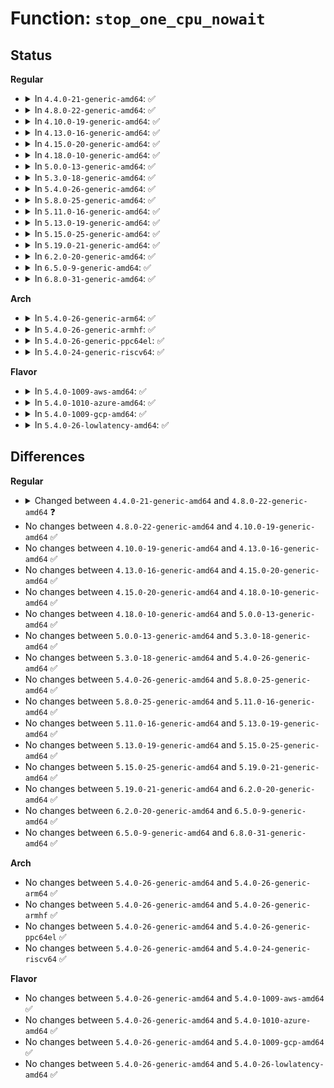 # Function: <code>stop_one_cpu_nowait</code>

## Status
<b>Regular</b>
<ul>
<li>
<details>
<summary>In <code>4.4.0-21-generic-amd64</code>: ✅</summary>

```c
void stop_one_cpu_nowait(unsigned int cpu, cpu_stop_fn_t fn, void * arg, struct cpu_stop_work * work_buf)
```

```json
{
  "name": "stop_one_cpu_nowait",
  "collision_type": "Unique Global",
  "inline_type": "No",
  "funcs": [
    {
      "addr": 18446744071580026432,
      "name": "stop_one_cpu_nowait",
      "external": true,
      "loc": "kernel/stop_machine.c:306",
      "file": "kernel/stop_machine.c",
      "inline": "seen, unknown",
      "caller_inline": [],
      "caller_func": [
        "kernel/sched/fair.c:load_balance"
      ]
    }
  ],
  "symbols": [
    {
      "addr": 18446744071580026432,
      "name": "stop_one_cpu_nowait",
      "section": ".text",
      "bind": "STB_GLOBAL",
      "size": 50
    }
  ]
}
```
</details>
</li>
<li>
<details>
<summary>In <code>4.8.0-22-generic-amd64</code>: ✅</summary>

```c
bool stop_one_cpu_nowait(unsigned int cpu, cpu_stop_fn_t fn, void * arg, struct cpu_stop_work * work_buf)
```

```json
{
  "name": "stop_one_cpu_nowait",
  "collision_type": "Unique Global",
  "inline_type": "No",
  "funcs": [
    {
      "addr": 18446744071580059024,
      "name": "stop_one_cpu_nowait",
      "external": true,
      "loc": "kernel/stop_machine.c:312",
      "file": "kernel/stop_machine.c",
      "inline": "seen, unknown",
      "caller_inline": [],
      "caller_func": [
        "kernel/sched/fair.c:load_balance"
      ]
    }
  ],
  "symbols": [
    {
      "addr": 18446744071580059024,
      "name": "stop_one_cpu_nowait",
      "section": ".text",
      "bind": "STB_GLOBAL",
      "size": 50
    }
  ]
}
```
</details>
</li>
<li>
<details>
<summary>In <code>4.10.0-19-generic-amd64</code>: ✅</summary>

```c
bool stop_one_cpu_nowait(unsigned int cpu, cpu_stop_fn_t fn, void * arg, struct cpu_stop_work * work_buf)
```

```json
{
  "name": "stop_one_cpu_nowait",
  "collision_type": "Unique Global",
  "inline_type": "No",
  "funcs": [
    {
      "addr": 18446744071580099136,
      "name": "stop_one_cpu_nowait",
      "external": true,
      "loc": "kernel/stop_machine.c:328",
      "file": "kernel/stop_machine.c",
      "inline": "seen, unknown",
      "caller_inline": [],
      "caller_func": [
        "kernel/sched/fair.c:load_balance"
      ]
    }
  ],
  "symbols": [
    {
      "addr": 18446744071580099136,
      "name": "stop_one_cpu_nowait",
      "section": ".text",
      "bind": "STB_GLOBAL",
      "size": 50
    }
  ]
}
```
</details>
</li>
<li>
<details>
<summary>In <code>4.13.0-16-generic-amd64</code>: ✅</summary>

```c
bool stop_one_cpu_nowait(unsigned int cpu, cpu_stop_fn_t fn, void * arg, struct cpu_stop_work * work_buf)
```

```json
{
  "name": "stop_one_cpu_nowait",
  "collision_type": "Unique Global",
  "inline_type": "No",
  "funcs": [
    {
      "addr": 18446744071580104704,
      "name": "stop_one_cpu_nowait",
      "external": true,
      "loc": "kernel/stop_machine.c:328",
      "file": "kernel/stop_machine.c",
      "inline": "seen, unknown",
      "caller_inline": [],
      "caller_func": [
        "kernel/sched/fair.c:load_balance"
      ]
    }
  ],
  "symbols": [
    {
      "addr": 18446744071580104704,
      "name": "stop_one_cpu_nowait",
      "section": ".text",
      "bind": "STB_GLOBAL",
      "size": 50
    }
  ]
}
```
</details>
</li>
<li>
<details>
<summary>In <code>4.15.0-20-generic-amd64</code>: ✅</summary>

```c
bool stop_one_cpu_nowait(unsigned int cpu, cpu_stop_fn_t fn, void * arg, struct cpu_stop_work * work_buf)
```

```json
{
  "name": "stop_one_cpu_nowait",
  "collision_type": "Unique Global",
  "inline_type": "No",
  "funcs": [
    {
      "addr": 18446744071580157360,
      "name": "stop_one_cpu_nowait",
      "external": true,
      "loc": "kernel/stop_machine.c:328",
      "file": "kernel/stop_machine.c",
      "inline": "seen, unknown",
      "caller_inline": [],
      "caller_func": [
        "kernel/sched/fair.c:load_balance"
      ]
    }
  ],
  "symbols": [
    {
      "addr": 18446744071580157360,
      "name": "stop_one_cpu_nowait",
      "section": ".text",
      "bind": "STB_GLOBAL",
      "size": 50
    }
  ]
}
```
</details>
</li>
<li>
<details>
<summary>In <code>4.18.0-10-generic-amd64</code>: ✅</summary>

```c
bool stop_one_cpu_nowait(unsigned int cpu, cpu_stop_fn_t fn, void * arg, struct cpu_stop_work * work_buf)
```

```json
{
  "name": "stop_one_cpu_nowait",
  "collision_type": "Unique Global",
  "inline_type": "No",
  "funcs": [
    {
      "addr": 18446744071580217072,
      "name": "stop_one_cpu_nowait",
      "external": true,
      "loc": "kernel/stop_machine.c:356",
      "file": "kernel/stop_machine.c",
      "inline": "seen, unknown",
      "caller_inline": [],
      "caller_func": [
        "kernel/sched/fair.c:load_balance"
      ]
    }
  ],
  "symbols": [
    {
      "addr": 18446744071580217072,
      "name": "stop_one_cpu_nowait",
      "section": ".text",
      "bind": "STB_GLOBAL",
      "size": 50
    }
  ]
}
```
</details>
</li>
<li>
<details>
<summary>In <code>5.0.0-13-generic-amd64</code>: ✅</summary>

```c
bool stop_one_cpu_nowait(unsigned int cpu, cpu_stop_fn_t fn, void * arg, struct cpu_stop_work * work_buf)
```

```json
{
  "name": "stop_one_cpu_nowait",
  "collision_type": "Unique Global",
  "inline_type": "No",
  "funcs": [
    {
      "addr": 18446744071580269520,
      "name": "stop_one_cpu_nowait",
      "external": true,
      "loc": "kernel/stop_machine.c:356",
      "file": "kernel/stop_machine.c",
      "inline": "seen, unknown",
      "caller_inline": [],
      "caller_func": [
        "kernel/sched/fair.c:load_balance",
        "kernel/watchdog.c:watchdog_timer_fn"
      ]
    }
  ],
  "symbols": [
    {
      "addr": 18446744071580269520,
      "name": "stop_one_cpu_nowait",
      "section": ".text",
      "bind": "STB_GLOBAL",
      "size": 50
    }
  ]
}
```
</details>
</li>
<li>
<details>
<summary>In <code>5.3.0-18-generic-amd64</code>: ✅</summary>

```c
bool stop_one_cpu_nowait(unsigned int cpu, cpu_stop_fn_t fn, void * arg, struct cpu_stop_work * work_buf)
```

```json
{
  "name": "stop_one_cpu_nowait",
  "collision_type": "Unique Global",
  "inline_type": "No",
  "funcs": [
    {
      "addr": 18446744071580320400,
      "name": "stop_one_cpu_nowait",
      "external": true,
      "loc": "kernel/stop_machine.c:364",
      "file": "kernel/stop_machine.c",
      "inline": "seen, unknown",
      "caller_inline": [],
      "caller_func": [
        "kernel/sched/fair.c:load_balance",
        "kernel/watchdog.c:watchdog_timer_fn"
      ]
    }
  ],
  "symbols": [
    {
      "addr": 18446744071580320400,
      "name": "stop_one_cpu_nowait",
      "section": ".text",
      "bind": "STB_GLOBAL",
      "size": 53
    }
  ]
}
```
</details>
</li>
<li>
<details>
<summary>In <code>5.4.0-26-generic-amd64</code>: ✅</summary>

```c
bool stop_one_cpu_nowait(unsigned int cpu, cpu_stop_fn_t fn, void * arg, struct cpu_stop_work * work_buf)
```

```json
{
  "name": "stop_one_cpu_nowait",
  "collision_type": "Unique Global",
  "inline_type": "No",
  "funcs": [
    {
      "addr": 18446744071580369232,
      "name": "stop_one_cpu_nowait",
      "external": true,
      "loc": "kernel/stop_machine.c:366",
      "file": "kernel/stop_machine.c",
      "inline": "seen, unknown",
      "caller_inline": [],
      "caller_func": [
        "kernel/sched/fair.c:load_balance",
        "kernel/watchdog.c:watchdog_timer_fn"
      ]
    }
  ],
  "symbols": [
    {
      "addr": 18446744071580369232,
      "name": "stop_one_cpu_nowait",
      "section": ".text",
      "bind": "STB_GLOBAL",
      "size": 53
    }
  ]
}
```
</details>
</li>
<li>
<details>
<summary>In <code>5.8.0-25-generic-amd64</code>: ✅</summary>

```c
bool stop_one_cpu_nowait(unsigned int cpu, cpu_stop_fn_t fn, void * arg, struct cpu_stop_work * work_buf)
```

```json
{
  "name": "stop_one_cpu_nowait",
  "collision_type": "Unique Global",
  "inline_type": "No",
  "funcs": [
    {
      "addr": 18446744071580442688,
      "name": "stop_one_cpu_nowait",
      "external": true,
      "loc": "kernel/stop_machine.c:367",
      "file": "kernel/stop_machine.c",
      "inline": "seen, unknown",
      "caller_inline": [],
      "caller_func": [
        "kernel/sched/fair.c:load_balance",
        "kernel/watchdog.c:watchdog_timer_fn"
      ]
    }
  ],
  "symbols": [
    {
      "addr": 18446744071580442688,
      "name": "stop_one_cpu_nowait",
      "section": ".text",
      "bind": "STB_GLOBAL",
      "size": 53
    }
  ]
}
```
</details>
</li>
<li>
<details>
<summary>In <code>5.11.0-16-generic-amd64</code>: ✅</summary>

```c
bool stop_one_cpu_nowait(unsigned int cpu, cpu_stop_fn_t fn, void * arg, struct cpu_stop_work * work_buf)
```

```json
{
  "name": "stop_one_cpu_nowait",
  "collision_type": "Unique Global",
  "inline_type": "No",
  "funcs": [
    {
      "addr": 18446744071580430800,
      "name": "stop_one_cpu_nowait",
      "external": true,
      "loc": "kernel/stop_machine.c:384",
      "file": "kernel/stop_machine.c",
      "inline": "seen, unknown",
      "caller_inline": [],
      "caller_func": [
        "kernel/sched/core.c:balance_push",
        "kernel/sched/core.c:affine_move_task",
        "kernel/sched/core.c:affine_move_task",
        "kernel/sched/core.c:migration_cpu_stop",
        "kernel/sched/fair.c:load_balance",
        "kernel/sched/rt.c:pull_rt_task",
        "kernel/sched/deadline.c:pull_dl_task",
        "kernel/watchdog.c:watchdog_timer_fn"
      ]
    }
  ],
  "symbols": [
    {
      "addr": 18446744071580430800,
      "name": "stop_one_cpu_nowait",
      "section": ".text",
      "bind": "STB_GLOBAL",
      "size": 57
    }
  ]
}
```
</details>
</li>
<li>
<details>
<summary>In <code>5.13.0-19-generic-amd64</code>: ✅</summary>

```c
bool stop_one_cpu_nowait(unsigned int cpu, cpu_stop_fn_t fn, void * arg, struct cpu_stop_work * work_buf)
```

```json
{
  "name": "stop_one_cpu_nowait",
  "collision_type": "Unique Global",
  "inline_type": "No",
  "funcs": [
    {
      "addr": 18446744071580435184,
      "name": "stop_one_cpu_nowait",
      "external": true,
      "loc": "kernel/stop_machine.c:384",
      "file": "kernel/stop_machine.c",
      "inline": "seen, unknown",
      "caller_inline": [],
      "caller_func": [
        "kernel/sched/core.c:balance_push",
        "kernel/sched/core.c:affine_move_task",
        "kernel/sched/core.c:affine_move_task",
        "kernel/sched/core.c:migration_cpu_stop",
        "kernel/sched/fair.c:load_balance",
        "kernel/sched/rt.c:pull_rt_task",
        "kernel/sched/deadline.c:pull_dl_task",
        "kernel/watchdog.c:watchdog_timer_fn"
      ]
    }
  ],
  "symbols": [
    {
      "addr": 18446744071580435184,
      "name": "stop_one_cpu_nowait",
      "section": ".text",
      "bind": "STB_GLOBAL",
      "size": 57
    }
  ]
}
```
</details>
</li>
<li>
<details>
<summary>In <code>5.15.0-25-generic-amd64</code>: ✅</summary>

```c
bool stop_one_cpu_nowait(unsigned int cpu, cpu_stop_fn_t fn, void * arg, struct cpu_stop_work * work_buf)
```

```json
{
  "name": "stop_one_cpu_nowait",
  "collision_type": "Unique Global",
  "inline_type": "No",
  "funcs": [
    {
      "addr": 18446744071580599760,
      "name": "stop_one_cpu_nowait",
      "external": true,
      "loc": "kernel/stop_machine.c:384",
      "file": "kernel/stop_machine.c",
      "inline": "seen, unknown",
      "caller_inline": [],
      "caller_func": [
        "kernel/sched/core.c:balance_push",
        "kernel/sched/core.c:affine_move_task",
        "kernel/sched/core.c:affine_move_task",
        "kernel/sched/core.c:migration_cpu_stop",
        "kernel/sched/fair.c:load_balance",
        "kernel/sched/rt.c:pull_rt_task",
        "kernel/sched/deadline.c:pull_dl_task",
        "kernel/watchdog.c:watchdog_timer_fn"
      ]
    }
  ],
  "symbols": [
    {
      "addr": 18446744071580599760,
      "name": "stop_one_cpu_nowait",
      "section": ".text",
      "bind": "STB_GLOBAL",
      "size": 57
    }
  ]
}
```
</details>
</li>
<li>
<details>
<summary>In <code>5.19.0-21-generic-amd64</code>: ✅</summary>

```c
bool stop_one_cpu_nowait(unsigned int cpu, cpu_stop_fn_t fn, void * arg, struct cpu_stop_work * work_buf)
```

```json
{
  "name": "stop_one_cpu_nowait",
  "collision_type": "Unique Global",
  "inline_type": "No",
  "funcs": [
    {
      "addr": 18446744071580803200,
      "name": "stop_one_cpu_nowait",
      "external": true,
      "loc": "kernel/stop_machine.c:384",
      "file": "kernel/stop_machine.c",
      "inline": "seen, unknown",
      "caller_inline": [],
      "caller_func": [
        "kernel/sched/core.c:balance_push",
        "kernel/sched/core.c:affine_move_task",
        "kernel/sched/core.c:affine_move_task",
        "kernel/sched/core.c:migration_cpu_stop",
        "kernel/sched/fair.c:load_balance",
        "kernel/sched/build_policy.c:pull_dl_task",
        "kernel/sched/build_policy.c:pull_rt_task",
        "kernel/sched/build_policy.c:push_rt_task",
        "kernel/watchdog.c:watchdog_timer_fn"
      ]
    }
  ],
  "symbols": [
    {
      "addr": 18446744071580803200,
      "name": "stop_one_cpu_nowait",
      "section": ".text",
      "bind": "STB_GLOBAL",
      "size": 75
    }
  ]
}
```
</details>
</li>
<li>
<details>
<summary>In <code>6.2.0-20-generic-amd64</code>: ✅</summary>

```c
bool stop_one_cpu_nowait(unsigned int cpu, cpu_stop_fn_t fn, void * arg, struct cpu_stop_work * work_buf)
```

```json
{
  "name": "stop_one_cpu_nowait",
  "collision_type": "Unique Global",
  "inline_type": "No",
  "funcs": [
    {
      "addr": 18446744071581088640,
      "name": "stop_one_cpu_nowait",
      "external": true,
      "loc": "kernel/stop_machine.c:384",
      "file": "kernel/stop_machine.c",
      "inline": "seen, unknown",
      "caller_inline": [],
      "caller_func": [
        "kernel/sched/core.c:balance_push",
        "kernel/sched/core.c:affine_move_task",
        "kernel/sched/core.c:affine_move_task",
        "kernel/sched/core.c:migration_cpu_stop",
        "kernel/sched/fair.c:load_balance",
        "kernel/sched/build_policy.c:pull_dl_task",
        "kernel/sched/build_policy.c:pull_rt_task",
        "kernel/sched/build_policy.c:push_rt_task",
        "kernel/watchdog.c:watchdog_timer_fn"
      ]
    }
  ],
  "symbols": [
    {
      "addr": 18446744071581088640,
      "name": "stop_one_cpu_nowait",
      "section": ".text",
      "bind": "STB_GLOBAL",
      "size": 75
    }
  ]
}
```
</details>
</li>
<li>
<details>
<summary>In <code>6.5.0-9-generic-amd64</code>: ✅</summary>

```c
bool stop_one_cpu_nowait(unsigned int cpu, cpu_stop_fn_t fn, void * arg, struct cpu_stop_work * work_buf)
```

```json
{
  "name": "stop_one_cpu_nowait",
  "collision_type": "Unique Global",
  "inline_type": "No",
  "funcs": [
    {
      "addr": 18446744071581180384,
      "name": "stop_one_cpu_nowait",
      "external": true,
      "loc": "kernel/stop_machine.c:384",
      "file": "kernel/stop_machine.c",
      "inline": "seen, unknown",
      "caller_inline": [],
      "caller_func": [
        "kernel/sched/core.c:balance_push",
        "kernel/sched/core.c:affine_move_task",
        "kernel/sched/core.c:affine_move_task",
        "kernel/sched/core.c:migration_cpu_stop",
        "kernel/sched/fair.c:load_balance",
        "kernel/sched/build_policy.c:pull_dl_task",
        "kernel/sched/build_policy.c:pull_rt_task",
        "kernel/sched/build_policy.c:push_rt_task",
        "kernel/watchdog.c:watchdog_timer_fn"
      ]
    }
  ],
  "symbols": [
    {
      "addr": 18446744071581180384,
      "name": "stop_one_cpu_nowait",
      "section": ".text",
      "bind": "STB_GLOBAL",
      "size": 75
    }
  ]
}
```
</details>
</li>
<li>
<details>
<summary>In <code>6.8.0-31-generic-amd64</code>: ✅</summary>

```c
bool stop_one_cpu_nowait(unsigned int cpu, cpu_stop_fn_t fn, void * arg, struct cpu_stop_work * work_buf)
```

```json
{
  "name": "stop_one_cpu_nowait",
  "collision_type": "Unique Global",
  "inline_type": "No",
  "funcs": [
    {
      "addr": 18446744071581286064,
      "name": "stop_one_cpu_nowait",
      "external": true,
      "loc": "kernel/stop_machine.c:384",
      "file": "kernel/stop_machine.c",
      "inline": "seen, unknown",
      "caller_inline": [],
      "caller_func": [
        "kernel/sched/core.c:balance_push",
        "kernel/sched/core.c:affine_move_task",
        "kernel/sched/core.c:affine_move_task",
        "kernel/sched/core.c:migration_cpu_stop",
        "kernel/sched/fair.c:load_balance",
        "kernel/sched/build_policy.c:pull_dl_task",
        "kernel/sched/build_policy.c:pull_rt_task",
        "kernel/sched/build_policy.c:push_rt_task",
        "kernel/watchdog.c:watchdog_timer_fn"
      ]
    }
  ],
  "symbols": [
    {
      "addr": 18446744071581286064,
      "name": "stop_one_cpu_nowait",
      "section": ".text",
      "bind": "STB_GLOBAL",
      "size": 75
    }
  ]
}
```
</details>
</li>
</ul>
<b>Arch</b>
<ul>
<li>
<details>
<summary>In <code>5.4.0-26-generic-arm64</code>: ✅</summary>

```c
bool stop_one_cpu_nowait(unsigned int cpu, cpu_stop_fn_t fn, void * arg, struct cpu_stop_work * work_buf)
```

```json
{
  "name": "stop_one_cpu_nowait",
  "collision_type": "Unique Global",
  "inline_type": "No",
  "funcs": [
    {
      "addr": 18446603336491633000,
      "name": "stop_one_cpu_nowait",
      "external": true,
      "loc": "kernel/stop_machine.c:366",
      "file": "kernel/stop_machine.c",
      "inline": "seen, unknown",
      "caller_inline": [],
      "caller_func": [
        "kernel/sched/fair.c:load_balance",
        "kernel/watchdog.c:watchdog_timer_fn"
      ]
    }
  ],
  "symbols": [
    {
      "addr": 18446603336491633000,
      "name": "stop_one_cpu_nowait",
      "section": ".text",
      "bind": "STB_GLOBAL",
      "size": 80
    }
  ]
}
```
</details>
</li>
<li>
<details>
<summary>In <code>5.4.0-26-generic-armhf</code>: ✅</summary>

```c
bool stop_one_cpu_nowait(unsigned int cpu, cpu_stop_fn_t fn, void * arg, struct cpu_stop_work * work_buf)
```

```json
{
  "name": "stop_one_cpu_nowait",
  "collision_type": "Unique Global",
  "inline_type": "No",
  "funcs": [
    {
      "addr": 3225586220,
      "name": "stop_one_cpu_nowait",
      "external": true,
      "loc": "kernel/stop_machine.c:366",
      "file": "kernel/stop_machine.c",
      "inline": "seen, unknown",
      "caller_inline": [],
      "caller_func": [
        "kernel/sched/fair.c:load_balance",
        "kernel/watchdog.c:watchdog_timer_fn"
      ]
    }
  ],
  "symbols": [
    {
      "addr": 3225586220,
      "name": "stop_one_cpu_nowait",
      "section": ".text",
      "bind": "STB_GLOBAL",
      "size": 56
    }
  ]
}
```
</details>
</li>
<li>
<details>
<summary>In <code>5.4.0-26-generic-ppc64el</code>: ✅</summary>

```c
bool stop_one_cpu_nowait(unsigned int cpu, cpu_stop_fn_t fn, void * arg, struct cpu_stop_work * work_buf)
```

```json
{
  "name": "stop_one_cpu_nowait",
  "collision_type": "Unique Global",
  "inline_type": "No",
  "funcs": [
    {
      "addr": 13835058055284626512,
      "name": "stop_one_cpu_nowait",
      "external": true,
      "loc": "kernel/stop_machine.c:366",
      "file": "kernel/stop_machine.c",
      "inline": "seen, unknown",
      "caller_inline": [],
      "caller_func": [
        "kernel/sched/fair.c:load_balance",
        "kernel/watchdog.c:watchdog_timer_fn"
      ]
    }
  ],
  "symbols": [
    {
      "addr": 13835058055284626512,
      "name": "stop_one_cpu_nowait",
      "section": ".text",
      "bind": "STB_GLOBAL",
      "size": 52
    }
  ]
}
```
</details>
</li>
<li>
<details>
<summary>In <code>5.4.0-24-generic-riscv64</code>: ✅</summary>

```c
bool stop_one_cpu_nowait(unsigned int cpu, cpu_stop_fn_t fn, void * arg, struct cpu_stop_work * work_buf)
```

```json
{
  "name": "stop_one_cpu_nowait",
  "collision_type": "Unique Global",
  "inline_type": "No",
  "funcs": [
    {
      "addr": 18446743936272030016,
      "name": "stop_one_cpu_nowait",
      "external": true,
      "loc": "kernel/stop_machine.c:366",
      "file": "kernel/stop_machine.c",
      "inline": "seen, unknown",
      "caller_inline": [],
      "caller_func": [
        "kernel/sched/fair.c:load_balance",
        "kernel/watchdog.c:watchdog_timer_fn"
      ]
    }
  ],
  "symbols": [
    {
      "addr": 18446743936272030016,
      "name": "stop_one_cpu_nowait",
      "section": ".text",
      "bind": "STB_GLOBAL",
      "size": 82
    }
  ]
}
```
</details>
</li>
</ul>
<b>Flavor</b>
<ul>
<li>
<details>
<summary>In <code>5.4.0-1009-aws-amd64</code>: ✅</summary>

```c
bool stop_one_cpu_nowait(unsigned int cpu, cpu_stop_fn_t fn, void * arg, struct cpu_stop_work * work_buf)
```

```json
{
  "name": "stop_one_cpu_nowait",
  "collision_type": "Unique Global",
  "inline_type": "No",
  "funcs": [
    {
      "addr": 18446744071580338032,
      "name": "stop_one_cpu_nowait",
      "external": true,
      "loc": "kernel/stop_machine.c:366",
      "file": "kernel/stop_machine.c",
      "inline": "seen, unknown",
      "caller_inline": [],
      "caller_func": [
        "kernel/sched/fair.c:load_balance",
        "kernel/watchdog.c:watchdog_timer_fn"
      ]
    }
  ],
  "symbols": [
    {
      "addr": 18446744071580338032,
      "name": "stop_one_cpu_nowait",
      "section": ".text",
      "bind": "STB_GLOBAL",
      "size": 53
    }
  ]
}
```
</details>
</li>
<li>
<details>
<summary>In <code>5.4.0-1010-azure-amd64</code>: ✅</summary>

```c
bool stop_one_cpu_nowait(unsigned int cpu, cpu_stop_fn_t fn, void * arg, struct cpu_stop_work * work_buf)
```

```json
{
  "name": "stop_one_cpu_nowait",
  "collision_type": "Unique Global",
  "inline_type": "No",
  "funcs": [
    {
      "addr": 18446744071580285232,
      "name": "stop_one_cpu_nowait",
      "external": true,
      "loc": "kernel/stop_machine.c:366",
      "file": "kernel/stop_machine.c",
      "inline": "seen, unknown",
      "caller_inline": [],
      "caller_func": [
        "kernel/sched/fair.c:load_balance",
        "kernel/watchdog.c:watchdog_timer_fn"
      ]
    }
  ],
  "symbols": [
    {
      "addr": 18446744071580285232,
      "name": "stop_one_cpu_nowait",
      "section": ".text",
      "bind": "STB_GLOBAL",
      "size": 53
    }
  ]
}
```
</details>
</li>
<li>
<details>
<summary>In <code>5.4.0-1009-gcp-amd64</code>: ✅</summary>

```c
bool stop_one_cpu_nowait(unsigned int cpu, cpu_stop_fn_t fn, void * arg, struct cpu_stop_work * work_buf)
```

```json
{
  "name": "stop_one_cpu_nowait",
  "collision_type": "Unique Global",
  "inline_type": "No",
  "funcs": [
    {
      "addr": 18446744071580329280,
      "name": "stop_one_cpu_nowait",
      "external": true,
      "loc": "kernel/stop_machine.c:366",
      "file": "kernel/stop_machine.c",
      "inline": "seen, unknown",
      "caller_inline": [],
      "caller_func": [
        "kernel/sched/fair.c:load_balance",
        "kernel/watchdog.c:watchdog_timer_fn"
      ]
    }
  ],
  "symbols": [
    {
      "addr": 18446744071580329280,
      "name": "stop_one_cpu_nowait",
      "section": ".text",
      "bind": "STB_GLOBAL",
      "size": 53
    }
  ]
}
```
</details>
</li>
<li>
<details>
<summary>In <code>5.4.0-26-lowlatency-amd64</code>: ✅</summary>

```c
bool stop_one_cpu_nowait(unsigned int cpu, cpu_stop_fn_t fn, void * arg, struct cpu_stop_work * work_buf)
```

```json
{
  "name": "stop_one_cpu_nowait",
  "collision_type": "Unique Global",
  "inline_type": "No",
  "funcs": [
    {
      "addr": 18446744071580384432,
      "name": "stop_one_cpu_nowait",
      "external": true,
      "loc": "kernel/stop_machine.c:366",
      "file": "kernel/stop_machine.c",
      "inline": "seen, unknown",
      "caller_inline": [],
      "caller_func": [
        "kernel/sched/fair.c:load_balance",
        "kernel/watchdog.c:watchdog_timer_fn"
      ]
    }
  ],
  "symbols": [
    {
      "addr": 18446744071580384432,
      "name": "stop_one_cpu_nowait",
      "section": ".text",
      "bind": "STB_GLOBAL",
      "size": 53
    }
  ]
}
```
</details>
</li>
</ul>

## Differences
<b>Regular</b>
<ul>
<li>
<details>
<summary>Changed between <code>4.4.0-21-generic-amd64</code> and <code>4.8.0-22-generic-amd64</code> ❓</summary>
<ul>
<li>
<b>Return type changed. </b>
<code>void</code> ➡️ <code>bool</code>
</li>
</ul>
</details>
</li>
<li>
No changes between <code>4.8.0-22-generic-amd64</code> and <code>4.10.0-19-generic-amd64</code> ✅
</li>
<li>
No changes between <code>4.10.0-19-generic-amd64</code> and <code>4.13.0-16-generic-amd64</code> ✅
</li>
<li>
No changes between <code>4.13.0-16-generic-amd64</code> and <code>4.15.0-20-generic-amd64</code> ✅
</li>
<li>
No changes between <code>4.15.0-20-generic-amd64</code> and <code>4.18.0-10-generic-amd64</code> ✅
</li>
<li>
No changes between <code>4.18.0-10-generic-amd64</code> and <code>5.0.0-13-generic-amd64</code> ✅
</li>
<li>
No changes between <code>5.0.0-13-generic-amd64</code> and <code>5.3.0-18-generic-amd64</code> ✅
</li>
<li>
No changes between <code>5.3.0-18-generic-amd64</code> and <code>5.4.0-26-generic-amd64</code> ✅
</li>
<li>
No changes between <code>5.4.0-26-generic-amd64</code> and <code>5.8.0-25-generic-amd64</code> ✅
</li>
<li>
No changes between <code>5.8.0-25-generic-amd64</code> and <code>5.11.0-16-generic-amd64</code> ✅
</li>
<li>
No changes between <code>5.11.0-16-generic-amd64</code> and <code>5.13.0-19-generic-amd64</code> ✅
</li>
<li>
No changes between <code>5.13.0-19-generic-amd64</code> and <code>5.15.0-25-generic-amd64</code> ✅
</li>
<li>
No changes between <code>5.15.0-25-generic-amd64</code> and <code>5.19.0-21-generic-amd64</code> ✅
</li>
<li>
No changes between <code>5.19.0-21-generic-amd64</code> and <code>6.2.0-20-generic-amd64</code> ✅
</li>
<li>
No changes between <code>6.2.0-20-generic-amd64</code> and <code>6.5.0-9-generic-amd64</code> ✅
</li>
<li>
No changes between <code>6.5.0-9-generic-amd64</code> and <code>6.8.0-31-generic-amd64</code> ✅
</li>
</ul>
<b>Arch</b>
<ul>
<li>
No changes between <code>5.4.0-26-generic-amd64</code> and <code>5.4.0-26-generic-arm64</code> ✅
</li>
<li>
No changes between <code>5.4.0-26-generic-amd64</code> and <code>5.4.0-26-generic-armhf</code> ✅
</li>
<li>
No changes between <code>5.4.0-26-generic-amd64</code> and <code>5.4.0-26-generic-ppc64el</code> ✅
</li>
<li>
No changes between <code>5.4.0-26-generic-amd64</code> and <code>5.4.0-24-generic-riscv64</code> ✅
</li>
</ul>
<b>Flavor</b>
<ul>
<li>
No changes between <code>5.4.0-26-generic-amd64</code> and <code>5.4.0-1009-aws-amd64</code> ✅
</li>
<li>
No changes between <code>5.4.0-26-generic-amd64</code> and <code>5.4.0-1010-azure-amd64</code> ✅
</li>
<li>
No changes between <code>5.4.0-26-generic-amd64</code> and <code>5.4.0-1009-gcp-amd64</code> ✅
</li>
<li>
No changes between <code>5.4.0-26-generic-amd64</code> and <code>5.4.0-26-lowlatency-amd64</code> ✅
</li>
</ul>
